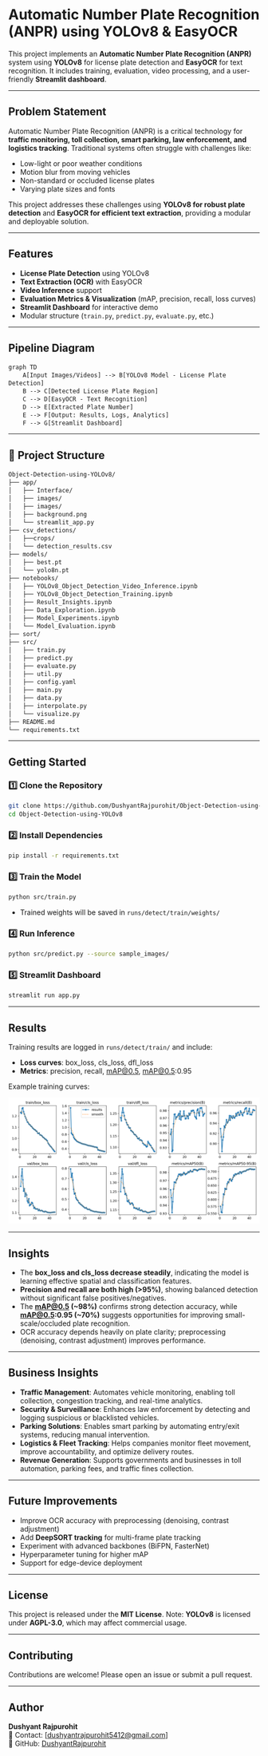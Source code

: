 # Automatic Number Plate Recognition (ANPR) using YOLOv8 & EasyOCR

This project implements an **Automatic Number Plate Recognition (ANPR)** system using **YOLOv8** for license plate detection and **EasyOCR** for text recognition. It includes training, evaluation, video processing, and a user-friendly **Streamlit dashboard**.

---

## Problem Statement
Automatic Number Plate Recognition (ANPR) is a critical technology for **traffic monitoring, toll collection, smart parking, law enforcement, and logistics tracking**. Traditional systems often struggle with challenges like:
- Low-light or poor weather conditions
- Motion blur from moving vehicles
- Non-standard or occluded license plates
- Varying plate sizes and fonts

This project addresses these challenges using **YOLOv8 for robust plate detection** and **EasyOCR for efficient text extraction**, providing a modular and deployable solution.

---

## Features
- **License Plate Detection** using YOLOv8
- **Text Extraction (OCR)** with EasyOCR
- **Video Inference** support
- **Evaluation Metrics & Visualization** (mAP, precision, recall, loss curves)
- **Streamlit Dashboard** for interactive demo
- Modular structure (`train.py`, `predict.py`, `evaluate.py`, etc.)

---

## Pipeline Diagram

```mermaid
graph TD
    A[Input Images/Videos] --> B[YOLOv8 Model - License Plate Detection]
    B --> C[Detected License Plate Region]
    C --> D[EasyOCR - Text Recognition]
    D --> E[Extracted Plate Number]
    E --> F[Output: Results, Logs, Analytics]
    F --> G[Streamlit Dashboard]
```

---

## 📂 Project Structure
```
Object-Detection-using-YOLOv8/
├── app/
│   ├── Interface/
│   ├── images/
│   ├── images/
│   ├── background.png
│   └── streamlit_app.py
├── csv_detections/
│   ├──crops/
│   └── detection_results.csv
├── models/
│   ├── best.pt
│   └── yolo8n.pt
├── notebooks/
│   ├── YOLOv8_Object_Detection_Video_Inference.ipynb
│   ├── YOLOv8_Object_Detection_Training.ipynb
│   ├── Result_Insights.ipynb
│   ├── Data_Exploration.ipynb
│   ├── Model_Experiments.ipynb
│   └── Model_Evaluation.ipynb
├── sort/
├── src/             
│   ├── train.py        
│   ├── predict.py     
│   ├── evaluate.py     
│   ├── util.py        
│   ├── config.yaml
│   ├── main.py
│   ├── data.py
│   ├── interpolate.py
│   └── visualize.py
├── README.md     
└── requirements.txt       
```

---

## Getting Started

### 1️⃣ Clone the Repository
```bash
git clone https://github.com/DushyantRajpurohit/Object-Detection-using-YOLOv8.git
cd Object-Detection-using-YOLOv8
```

### 2️⃣ Install Dependencies
```bash
pip install -r requirements.txt
```

### 3️⃣ Train the Model
```bash
python src/train.py
```
- Trained weights will be saved in `runs/detect/train/weights/`

### 4️⃣ Run Inference
```bash
python src/predict.py --source sample_images/
```

### 5️⃣ Streamlit Dashboard
```bash
streamlit run app.py
```

---

## Results

Training results are logged in `runs/detect/train/` and include:
- **Loss curves**: box_loss, cls_loss, dfl_loss
- **Metrics**: precision, recall, mAP@0.5, mAP@0.5:0.95

Example training curves:

![results](runs/detect/train/results.png)

---

## Insights
- The **box_loss and cls_loss decrease steadily**, indicating the model is learning effective spatial and classification features.
- **Precision and recall are both high (>95%)**, showing balanced detection without significant false positives/negatives.
- The **mAP@0.5 (~98%)** confirms strong detection accuracy, while **mAP@0.5:0.95 (~70%)** suggests opportunities for improving small-scale/occluded plate recognition.
- OCR accuracy depends heavily on plate clarity; preprocessing (denoising, contrast adjustment) improves performance.

---

## Business Insights
- **Traffic Management**: Automates vehicle monitoring, enabling toll collection, congestion tracking, and real-time analytics.
- **Security & Surveillance**: Enhances law enforcement by detecting and logging suspicious or blacklisted vehicles.
- **Parking Solutions**: Enables smart parking by automating entry/exit systems, reducing manual intervention.
- **Logistics & Fleet Tracking**: Helps companies monitor fleet movement, improve accountability, and optimize delivery routes.
- **Revenue Generation**: Supports governments and businesses in toll automation, parking fees, and traffic fines collection.

---

## Future Improvements
- Improve OCR accuracy with preprocessing (denoising, contrast adjustment)
- Add **DeepSORT tracking** for multi-frame plate tracking
- Experiment with advanced backbones (BiFPN, FasterNet)
- Hyperparameter tuning for higher mAP
- Support for edge-device deployment

---

## License
This project is released under the **MIT License**. Note: **YOLOv8** is licensed under **AGPL-3.0**, which may affect commercial usage.

---

## Contributing
Contributions are welcome! Please open an issue or submit a pull request.

---

## Author
**Dushyant Rajpurohit**  
📧 Contact: [dushyantrajpurohit5412@gmail.com]  
🔗 GitHub: [DushyantRajpurohit](https://github.com/DushyantRajpurohit)

